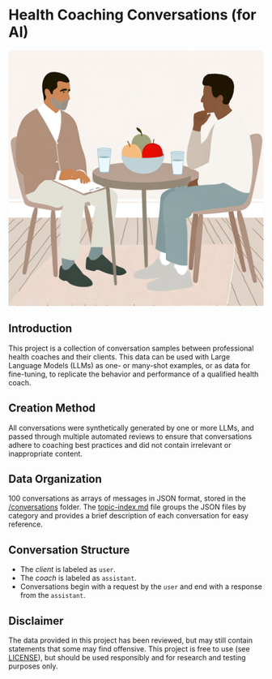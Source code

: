 # Health Coaching Conversations (for AI)

![Health Coaching](/header.png)

## Introduction

This project is a collection of conversation samples between professional health coaches and their clients. This data can be used with Large Language Models (LLMs) as one- or many-shot examples, or as data for fine-tuning, to replicate the behavior and performance of a qualified health coach.

## Creation Method

All conversations were synthetically generated by one or more LLMs, and passed through multiple automated reviews to ensure that conversations adhere to coaching best practices and did not contain irrelevant or inappropriate content.

## Data Organization

100 conversations as arrays of messages in JSON format, stored in the [/conversations](/conversations/) folder. The [topic-index.md](/topic-index.md) file groups the JSON files by category and provides a brief description of each conversation for easy reference.

## Conversation Structure

- The _client_ is labeled as `user`.
- The _coach_ is labeled as `assistant`.
- Conversations begin with a request by the `user` and end with a response from the `assistant`.

## Disclaimer

The data provided in this project has been reviewed, but may still contain statements that some may find offensive. This project is free to use (see [LICENSE](/LICENSE)), but should be used responsibly and for research and testing purposes only.